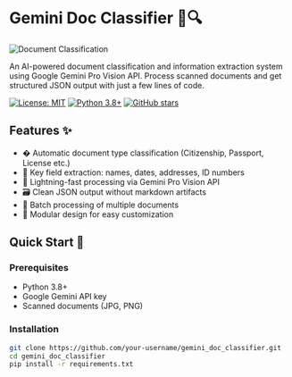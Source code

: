 # Gemini Doc Classifier 📄🔍

![Document Classification](https://via.placeholder.com/800x400?text=Gemini+Doc+Classifier)  <!-- Replace with actual banner -->

An AI-powered document classification and information extraction system using Google Gemini Pro Vision API. Process scanned documents and get structured JSON output with just a few lines of code.

[![License: MIT](https://img.shields.io/badge/License-MIT-yellow.svg)](https://opensource.org/licenses/MIT)
[![Python 3.8+](https://img.shields.io/badge/python-3.8+-blue.svg)](https://www.python.org/downloads/)
[![GitHub stars](https://img.shields.io/github/stars/your-username/gemini-doc-classifier?style=social)](https://github.com/your-username/gemini-doc-classifier)

## Features ✨

- � Automatic document type classification (Citizenship, Passport, License etc.)
- 📑 Key field extraction: names, dates, addresses, ID numbers
- 🚀 Lightning-fast processing via Gemini Pro Vision API
- 🗃️ Clean JSON output without markdown artifacts
- 📁 Batch processing of multiple documents
- 🔧 Modular design for easy customization

## Quick Start 🚀

### Prerequisites
- Python 3.8+
- Google Gemini API key
- Scanned documents (JPG, PNG)

### Installation
```bash
git clone https://github.com/your-username/gemini_doc_classifier.git
cd gemini_doc_classifier
pip install -r requirements.txt